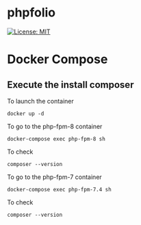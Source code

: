 # phpfolio

[![License: MIT](https://img.shields.io/badge/License-MIT-yellow.svg)](https://opensource.org/licenses/MIT)

Docker Compose
==============

Execute the install composer
----------------------------
To launch the container
```console
docker up -d
```

To go to the php-fpm-8 container
```console
docker-compose exec php-fpm-8 sh
```
To check
```console
composer --version
```

To go to the php-fpm-7 container
```console
docker-compose exec php-fpm-7.4 sh
```
To check
```console
composer --version
```
